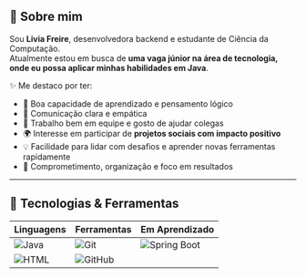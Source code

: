 
## 💜 Sobre mim

Sou **Livia Freire**, desenvolvedora backend e estudante de Ciência da Computação.\
Atualmente estou em busca de **uma vaga júnior na área de tecnologia, onde eu possa aplicar minhas habilidades em Java**.

✨ Me destaco por ter:

- 🧠 Boa capacidade de aprendizado e pensamento lógico
- 💬 Comunicação clara e empática
- 🤝 Trabalho bem em equipe e gosto de ajudar colegas
- 🌍 Interesse em participar de **projetos sociais com impacto positivo**
- 💡 Facilidade para lidar com desafios e aprender novas ferramentas rapidamente
- 🎯 Comprometimento, organização e foco em resultados

---

## 🚀 Tecnologias & Ferramentas

| Linguagens | Ferramentas | Em Aprendizado |
| ---------- | ----------- | -------------- |
| ![Java](https://img.shields.io/badge/Java-ED8B00?style=flat-square&logo=java&logoColor=white) | ![Git](https://img.shields.io/badge/Git-F05032?style=flat-square&logo=git&logoColor=white) | ![Spring Boot](https://img.shields.io/badge/Spring%20Boot-6DB33F?style=flat-square&logo=spring-boot&logoColor=white) |
| ![HTML](https://img.shields.io/badge/HTML5-E34F26?style=flat-square&logo=html5&logoColor=white) | ![GitHub](https://img.shields.io/badge/GitHub-181717?style=flat-square&logo=github&logoColor=whi)
